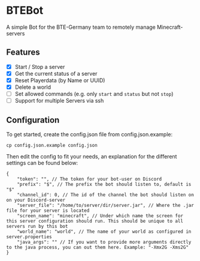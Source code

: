 # BTEBot
A simple Bot for the BTE-Germany team to remotely manage Minecraft-servers

## Features
- [x] Start / Stop a server
- [x] Get the current status of a server
- [x] Reset Playerdata (by Name or UUID)
- [x] Delete a world
- [ ] Set allowed commands (e.g. only `start` and `status` but not `stop`)
- [ ] Support for multiple Servers via ssh

## Configuration

To get started, create the config.json file from config.json.example:
```
cp config.json.example config.json
```
Then edit the config to fit your needs, an explanation for the different settings can be found below:
```
{
    "token": "", // The token for your bot-user on Discord
    "prefix": "$", // The prefix the bot should listen to, default is "$"
    "channel_id": 0, // The id of the channel the bot should listen on on your Discord-server
    "server_file": "/home/to/server/dir/server.jar", // Where the .jar file for your server is located
    "screen_name": "minecraft", // Under which name the screen for this server configuration should run. This should be unique to all servers run by this bot
    "world_name": "world", // The name of your world as configured in server.properties
    "java_args": "" // If you want to provide more arguments directly to the java process, you can out them here. Example: "-Xmx2G -Xms2G"
}
```
